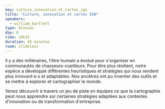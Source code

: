 ```yaml
---
key: culture_innovation_et_cartes_ign
title: "Culture, innovation et cartes IGN"
speakers:
  - william_bartlett
type: bivouac
day: 0
time: 10h15
duration: 45 minutes
room: slideless
---
```


Il y a des millénaires, l'être humain a évolué pour s'organiser en communautés de chasseurs-cueilleurs. Pour être plus résilient, notre espèce a développé différentes heuristiques et stratégies qui nous rendent plus innovant⋅e⋅s et adaptables. Nos ancêtres ont pu inventer des outils et se mettre à explorer et cartographier le monde.

Venez découvrir à travers un jeu de piste en équipes ce que la cartographie peut nous apprendre sur certaines stratégies adaptées aux contextes d'innovation ou de transformation d'entreprise.